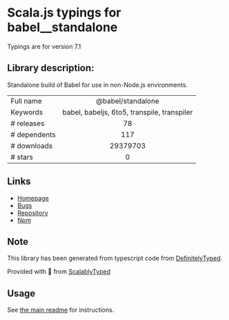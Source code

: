 
# Scala.js typings for babel__standalone

Typings are for version 7.1

## Library description:
Standalone build of Babel for use in non-Node.js environments.

|                    |                 |
| ------------------ | :-------------: |
| Full name          | @babel/standalone |
| Keywords           | babel, babeljs, 6to5, transpile, transpiler |
| # releases         | 78 |
| # dependents       | 117 |
| # downloads        | 29379703 |
| # stars            | 0 |

## Links
- [Homepage](https://babel.dev/docs/en/next/babel-standalone)
- [Bugs](https://github.com/babel/babel/issues?utf8=%E2%9C%93&q=is%3Aissue+label%3A%22pkg%3A%20standalone%22+is%3Aopen)
- [Repository](https://github.com/babel/babel)
- [Npm](https://www.npmjs.com/package/%40babel%2Fstandalone)
    


## Note
This library has been generated from typescript code from [DefinitelyTyped](https://definitelytyped.org).

Provided with :purple_heart: from [ScalablyTyped](https://github.com/oyvindberg/ScalablyTyped)

## Usage
See [the main readme](../../readme.md) for instructions.



